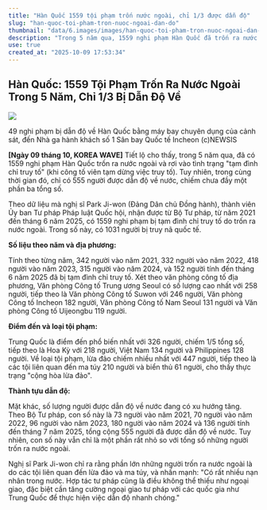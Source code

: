 ```yaml
---
title: "Hàn Quốc 1559 tội phạm trốn nước ngoài, chỉ 1/3 được dẫn độ"
slug: "han-quoc-toi-pham-tron-nuoc-ngoai-dan-do"
thumbnail: "data/6.images/images/han-quoc-toi-pham-tron-nuoc-ngoai-dan-do.webp"
description: "Trong 5 năm qua, 1559 nghi phạm Hàn Quốc đã trốn ra nước ngoài nhưng chỉ 555 người được dẫn độ về. Các tội danh chính là lừa đảo, ma túy, tham ô. Việc tăng cường hợp tác tư pháp quốc tế là cần thiết."
use: true
created_at: "2025-10-09 17:53:34"
---
```


## Hàn Quốc: 1559 Tội Phạm Trốn Ra Nước Ngoài Trong 5 Năm, Chỉ 1/3 Bị Dẫn Độ Về

![](/images/20251009-03602450-clc_korea-000-1-view.webp)

49 nghi phạm bị dẫn độ về Hàn Quốc bằng máy bay chuyên dụng của cảnh sát, đến Nhà ga hành khách số 1 Sân bay Quốc tế Incheon (c)NEWSIS

**[Ngày 09 tháng 10, KOREA WAVE]** Tiết lộ cho thấy, trong 5 năm qua, đã có 1559 nghi phạm Hàn Quốc trốn ra nước ngoài và rơi vào tình trạng "tạm đình chỉ truy tố" (khi công tố viên tạm dừng việc truy tố). Tuy nhiên, trong cùng thời gian đó, chỉ có 555 người được dẫn độ về nước, chiếm chưa đầy một phần ba tổng số.

Theo dữ liệu mà nghị sĩ Park Ji-won (Đảng Dân chủ Đồng hành), thành viên Ủy ban Tư pháp Pháp luật Quốc hội, nhận được từ Bộ Tư pháp, từ năm 2021 đến tháng 6 năm 2025, có 1559 nghi phạm bị tạm đình chỉ truy tố do trốn ra nước ngoài. Trong số này, có 1031 người bị truy nã quốc tế.

**Số liệu theo năm và địa phương:**

Tính theo từng năm, 342 người vào năm 2021, 332 người vào năm 2022, 418 người vào năm 2023, 315 người vào năm 2024, và 152 người tính đến tháng 6 năm 2025 đã bị tạm đình chỉ truy tố. Xét theo văn phòng công tố địa phương, Văn phòng Công tố Trung ương Seoul có số lượng cao nhất với 258 người, tiếp theo là Văn phòng Công tố Suwon với 246 người, Văn phòng Công tố Incheon 182 người, Văn phòng Công tố Nam Seoul 131 người và Văn phòng Công tố Uijeongbu 119 người.

**Điểm đến và loại tội phạm:**

Trung Quốc là điểm đến phổ biến nhất với 326 người, chiếm 1/5 tổng số, tiếp theo là Hoa Kỳ với 218 người, Việt Nam 134 người và Philippines 128 người. Về loại tội phạm, lừa đảo chiếm nhiều nhất với 447 người, tiếp theo là các tội liên quan đến ma túy 210 người và biển thủ 61 người, cho thấy thực trạng "cộng hòa lừa đảo".

**Thành tựu dẫn độ:**

Mặt khác, số lượng người được dẫn độ về nước đang có xu hướng tăng. Theo Bộ Tư pháp, con số này là 73 người vào năm 2021, 70 người vào năm 2022, 96 người vào năm 2023, 180 người vào năm 2024 và 136 người tính đến tháng 7 năm 2025, tổng cộng 555 người đã được dẫn độ về nước. Tuy nhiên, con số này vẫn chỉ là một phần rất nhỏ so với tổng số những người trốn ra nước ngoài.

Nghị sĩ Park Ji-won chỉ ra rằng phần lớn những người trốn ra nước ngoài là do các tội liên quan đến lừa đảo và ma túy, và nhấn mạnh: "Có rất nhiều nạn nhân trong nước. Hợp tác tư pháp cũng là điều không thể thiếu như ngoại giao, đặc biệt cần tăng cường ngoại giao tư pháp với các quốc gia như Trung Quốc để thực hiện việc dẫn độ nhanh chóng."